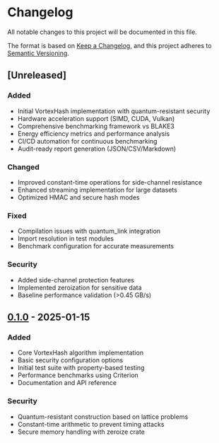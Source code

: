 # Changelog

All notable changes to this project will be documented in this file.

The format is based on [Keep a Changelog](https://keepachangelog.com/en/1.0.0/), and this project adheres to [Semantic Versioning](https://semver.org/spec/v2.0.0.html).

## [Unreleased]

### Added
- Initial VortexHash implementation with quantum-resistant security
- Hardware acceleration support (SIMD, CUDA, Vulkan)
- Comprehensive benchmarking framework vs BLAKE3
- Energy efficiency metrics and performance analysis
- CI/CD automation for continuous benchmarking
- Audit-ready report generation (JSON/CSV/Markdown)

### Changed
- Improved constant-time operations for side-channel resistance
- Enhanced streaming implementation for large datasets
- Optimized HMAC and secure hash modes

### Fixed
- Compilation issues with quantum_link integration
- Import resolution in test modules
- Benchmark configuration for accurate measurements

### Security
- Added side-channel protection features
- Implemented zeroization for sensitive data
- Baseline performance validation (>0.45 GB/s)

## [0.1.0] - 2025-01-15

### Added
- Core VortexHash algorithm implementation
- Basic security configuration options
- Initial test suite with property-based testing
- Performance benchmarks using Criterion
- Documentation and API reference

### Security
- Quantum-resistant construction based on lattice problems
- Constant-time arithmetic to prevent timing attacks
- Secure memory handling with zeroize crate

[0.1.0]: https://github.com/your-org/vortex_hash/compare/v0.0.0...v0.1.0